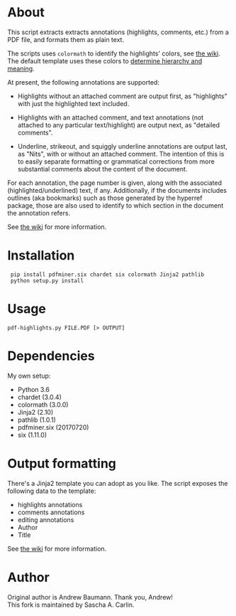# About

This script extracts extracts annotations (highlights, comments, etc.) from a PDF file, and formats them as plain text.

The scripts uses `colormath` to identify the highlights' colors, see [the wiki](https://github.com/itst/pdf-highlights/wiki/Interpreting-colors). The default template uses these colors to [determine hierarchy and meaning](https://github.com/itst/pdf-highlights/wiki/Interpreting-annotations]).

At present, the following annotations are supported:

 * Highlights without an attached comment are output first, as
   "highlights" with just the highlighted text included.

 * Highlights with an attached comment, and text annotations (not
   attached to any particular text/highlight) are output next, as
   "detailed comments".

 * Underline, strikeout, and squiggly underline annotations are output
   last, as "Nits", with or without an attached comment. The intention
   of this is to easily separate formatting or grammatical corrections
   from more substantial comments about the content of the document.

For each annotation, the page number is given, along with the
associated (highlighted/underlined) text, if any. Additionally, if the
documents includes outlines (aka bookmarks) such as those generated by
the hyperref package, those are also used to identify to which section
in the document the annotation refers.

See [the wiki](https://github.com/itst/pdf-highlights/wiki/Interpreting-annotations) for more information.

# Installation
 
     pip install pdfminer.six chardet six colormath Jinja2 pathlib
     python setup.py install

# Usage

    pdf-highlights.py FILE.PDF [> OUTPUT]

# Dependencies
 
 My own setup:
 * Python 3.6
 * chardet (3.0.4)
 * colormath (3.0.0)
 * Jinja2 (2.10)
 * pathlib (1.0.1)
 * pdfminer.six (20170720)
 * six (1.11.0)

# Output formatting

There's a Jinja2 template you can adopt as you like. The script exposes the following data to the template:
 * highlights annotations
 * comments annotations
 * editing annotations
 * Author
 * Title

See [the wiki](https://github.com/itst/pdf-highlights/wiki/Interpreting-annotations) for more information.

# Author

Original author is Andrew Baumann. Thank you, Andrew!  
This fork is maintained by Sascha A. Carlin.
